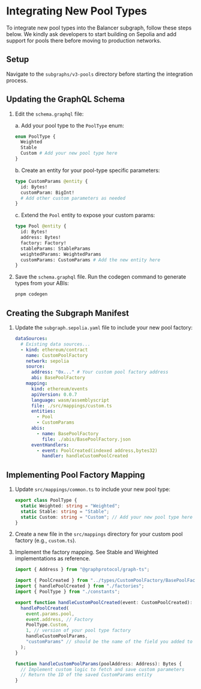 # Integrating New Pool Types

To integrate new pool types into the Balancer subgraph, follow these steps below. We kindly ask developers to start building on Sepolia and add support for pools there before moving to production networks.

## Setup

Navigate to the `subgraphs/v3-pools` directory before starting the integration process.

## Updating the GraphQL Schema

1. Edit the `schema.graphql` file:

   a. Add your pool type to the `PoolType` enum:

   ```graphql
   enum PoolType {
     Weighted
     Stable
     Custom # Add your new pool type here
   }
   ```

   b. Create an entity for your pool-type specific parameters:

   ```graphql
   type CustomParams @entity {
     id: Bytes!
     customParam: BigInt!
     # Add other custom parameters as needed
   }
   ```

   c. Extend the `Pool` entity to expose your custom params:

   ```graphql
   type Pool @entity {
     id: Bytes!
     address: Bytes!
     factory: Factory!
     stableParams: StableParams
     weightedParams: WeightedParams
     customParams: CustomParams # Add the new entity here
   }
   ```

2. Save the `schema.graphql` file. Run the codegen command to generate types from your ABIs:

   ```bash
   pnpm codegen
   ```

## Creating the Subgraph Manifest

1. Update the `subgraph.sepolia.yaml` file to include your new pool factory:

   ```yaml
   dataSources:
     # Existing data sources...
     - kind: ethereum/contract
       name: CustomPoolFactory
       network: sepolia
       source:
         address: "0x..." # Your custom pool factory address
         abi: BasePoolFactory
       mapping:
         kind: ethereum/events
         apiVersion: 0.0.7
         language: wasm/assemblyscript
         file: ./src/mappings/custom.ts
         entities:
           - Pool
           - CustomParams
         abis:
           - name: BasePoolFactory
             file: ./abis/BasePoolFactory.json
         eventHandlers:
           - event: PoolCreated(indexed address,bytes32)
             handler: handleCustomPoolCreated
   ```

## Implementing Pool Factory Mapping

1. Update `src/mappings/common.ts` to include your new pool type:

   ```typescript
   export class PoolType {
     static Weighted: string = "Weighted";
     static Stable: string = "Stable";
     static Custom: string = "Custom"; // Add your new pool type here
   }
   ```

2. Create a new file in the `src/mappings` directory for your custom pool factory (e.g., `custom.ts`).

3. Implement the factory mapping. See Stable and Weighted implementations as reference.

   ```typescript
   import { Address } from "@graphprotocol/graph-ts";

   import { PoolCreated } from "../types/CustomPoolFactory/BasePoolFactory";
   import { handlePoolCreated } from "./factories";
   import { PoolType } from "./constants";

   export function handleCustomPoolCreated(event: CustomPoolCreated): void {
     handlePoolCreated(
       event.params.pool,
       event.address, // Factory
       PoolType.Custom,
       1, // version of your pool type factory
       handleCustomPoolParams,
       "customParams" // should be the name of the field you added to the Pool entity
     );
   }

   function handleCustomPoolParams(poolAddress: Address): Bytes {
     // Implement custom logic to fetch and save custom parameters
     // Return the ID of the saved CustomParams entity
   }
   ```
